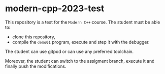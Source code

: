 # modern-cpp-2023-test

This repository is a test for the `Modern C++` course.
The student must be able to:
- clone this repository, 
- compile the `demo01` program, execute and step it with the debugger.

The student can use gitpod or can use any preferred toolchain.

Moreover, the student can switch to the assigment branch, execute it and finally
push the modifications.
  
